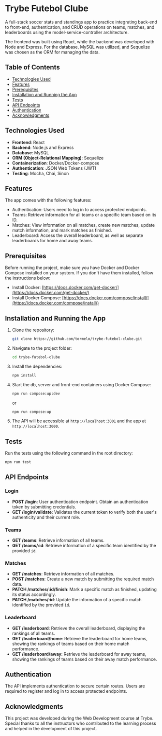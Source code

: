 # Trybe Futebol Clube

A full-stack soccer stats and standings app to practice integrating back-end to front-end, authentication, and CRUD operations on teams, matches, and leaderboards using the model-service-controller architecture.

The frontend was built using React, while the backend was developed with Node and Express. For the database, MySQL was utilized, and Sequelize was chosen as the ORM for managing the data.

## Table of Contents

* [Technologies Used](#technologies-used)
* [Features](#features)
* [Prerequisites](#prerequisites)
* [Installation and Running the App](#installation-and-running-the-app)
* [Tests](#tests)
* [API Endpoints](#api-endpoints)
* [Authentication](#authentication)
* [Acknowledgments](#acknowledgments)

## Technologies Used

* **Frontend**: React
* **Backend**: Node.js and Express
* **Database**: MySQL
* **ORM (Object-Relational Mapping)**: Sequelize
* **Containerization**: Docker/Docker-compose
* **Authentication**: JSON Web Tokens (JWT)
* **Testing**: Mocha, Chai, Sinon

## Features

The app comes with the following features:

* Authentication: Users need to log in to access protected endpoints.
* Teams: Retrieve information for all teams or a specific team based on its ID.
* Matches: View information on all matches, create new matches, update match information, and mark matches as finished.
* Leaderboard: Access the overall leaderboard, as well as separate leaderboards for home and away teams.

## Prerequisites

Before running the project, make sure you have Docker and Docker Compose installed on your system. If you don't have them installed, follow the instructions below:

- Install Docker: [https://docs.docker.com/get-docker/](https://docs.docker.com/get-docker/)
- Install Docker Compose: [https://docs.docker.com/compose/install/](https://docs.docker.com/compose/install/)

## Installation and Running the App

1. Clone the repository:
    ```bash
    git clone https://github.com/tormelo/trybe-futebol-clube.git
    ```
2. Navigate to the project folder:
    ```bash
    cd trybe-futebol-clube
    ```
3. Install the dependencies:
    ```bash
    npm install
    ```
4. Start the db, server and front-end containers using Docker Compose:
    ```bash
    npm run compose:up:dev
    ```
    or
    ```bash
    npm run compose:up
    ```
5. The API will be accessible at `http://localhost:3001` and the app at `http://localhost:3000`.

## Tests

Run the tests using the following command in the root directory:
  ```bash
  npm run test
  ```

## API Endpoints

### Login
- **POST /login**: User authentication endpoint. Obtain an authentication token by submitting credentials.
- **GET /login/validate**: Validates the current token to verify both the user's authenticity and their current role.

### Teams
- **GET /teams**: Retrieve information of all teams.
- **GET /teams/:id**: Retrieve information of a specific team identified by the provided `id`.

### Matches
- **GET /matches**: Retrieve information of all matches.
- **POST /matches**: Create a new match by submitting the required match data.
- **PATCH /matches/:id/finish**: Mark a specific match as finished, updating its status accordingly.
- **PATCH /matches/:id**: Update the information of a specific match identified by the provided `id`.

### Leaderboard
- **GET /leaderboard**: Retrieve the overall leaderboard, displaying the rankings of all teams.
- **GET /leaderboard/home**: Retrieve the leaderboard for home teams, showing the rankings of teams based on their home match performance.
- **GET /leaderboard/away**: Retrieve the leaderboard for away teams, showing the rankings of teams based on their away match performance.

## Authentication

The API implements authentication to secure certain routes. Users are required to register and log in to access protected endpoints.

## Acknowledgments

This project was developed during the Web Development course at Trybe. Special thanks to all the instructors who contributed to the learning process and helped in the development of this project.